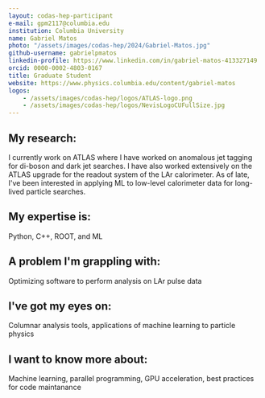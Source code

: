 ```yaml
---
layout: codas-hep-participant
e-mail: gpm2117@columbia.edu
institution: Columbia University
name: Gabriel Matos
photo: "/assets/images/codas-hep/2024/Gabriel-Matos.jpg"
github-username: gabrielpmatos
linkedin-profile: https://www.linkedin.com/in/gabriel-matos-413327149
orcid: 0000-0002-4803-0167
title: Graduate Student
website: https://www.physics.columbia.edu/content/gabriel-matos
logos:
    - /assets/images/codas-hep/logos/ATLAS-logo.png
    - /assets/images/codas-hep/logos/NevisLogoCUFullSize.jpg
---
```


## My research:
I currently work on ATLAS where I have worked on anomalous jet tagging for di-boson and dark jet searches. I have also worked extensively on the ATLAS upgrade for the readout system of the LAr calorimeter. As of late, I've been interested in applying ML to low-level calorimeter data for long-lived particle searches.

## My expertise is:
Python, C++, ROOT, and ML

## A problem I'm grappling with:
Optimizing software to perform analysis on LAr pulse data

## I've got my eyes on:
Columnar analysis tools, applications of machine learning to particle physics

## I want to know more about:
Machine learning, parallel programming, GPU acceleration, best practices for code maintanance

